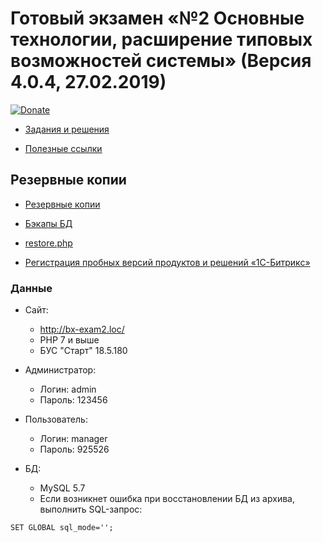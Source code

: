 # Готовый экзамен «№2 Основные технологии, расширение типовых возможностей системы» (Версия 4.0.4, 27.02.2019)

[![Donate](https://img.shields.io/badge/Donate-Yandex.Money-green.svg)](https://money.yandex.ru/to/410013131142938)

* [Задания и решения](./wiki/tasks/tasks.md)

* [Полезные ссылки](./wiki/others/useful.md)

## Резервные копии

* [Резервные копии](https://yadi.sk/d/s93lr3K1t4esPQ)

* [Бэкапы БД](https://github.com/avshatalov48/bx.exam2/tree/master/bitrix/backup)

* [restore.php](http://www.1c-bitrix.ru/download/scripts/restore.php)

* [Регистрация пробных версий продуктов и решений «1С-Битрикс»](https://www.1c-bitrix.ru/bsm_register.php)

### Данные

* Сайт:
    * http://bx-exam2.loc/
    * PHP 7 и выше
    * БУС "Старт" 18.5.180

* Администратор:
    * Логин: admin
    * Пароль: 123456

* Пользователь:
    * Логин: manager
    * Пароль: 925526

* БД:
    * MySQL 5.7
    * Если возникнет ошибка при восстановлении БД из архива, выполнить SQL-запрос:
````
SET GLOBAL sql_mode='';
````    